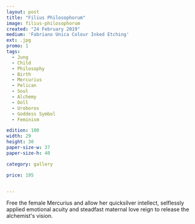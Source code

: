 ```yaml
---
layout: post
title: "Filius Philosophorum"
image: filius-philosophorum
created: "24 February 2019"
medium: 'Fabriano Unica Colour Inked Etching'
ext: .jpg
promo: 1
tags:
  - Jung
  - Child
  - Philosophy
  - Birth
  - Mercurius
  - Pelican
  - Soul
  - Alchemy
  - Doll
  - Uroboros
  - Goddess Symbol
  - Feminism

edition: 100
width: 29 
height: 30
paper-size-w: 37
paper-size-h: 40

category: gallery

price: 195


---
```


Free the female Mercurius and allow her quicksilver intellect, selflessly applied emotional acuity and steadfast maternal love reign to release the alchemist's vision.